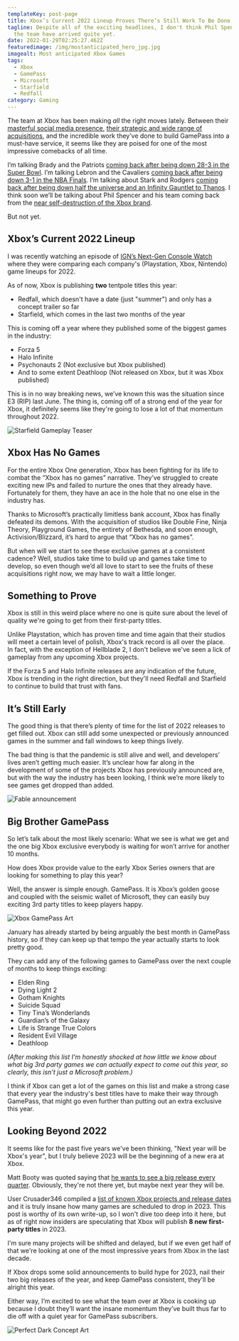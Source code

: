 ```yaml
---
templateKey: post-page
title: Xbox’s Current 2022 Lineup Proves There’s Still Work To Be Done
tagline: Despite all of the exciting headlines, I don't think Phil Spencer and
  the team have arrived quite yet.
date: 2022-01-29T02:25:27.462Z
featuredimage: /img/mostanticipated_hero_jpg.jpg
imagealt: Most anticipated Xbox Games
tags:
  - Xbox
  - GamePass
  - Microsoft
  - Starfield
  - Redfall
category: Gaming
---
```

The team at Xbox has been making *all* the right moves lately. Between their [masterful social media presence](https://gamerant.com/xbox-series-s-leak-meme/), [their strategic and wide range of acquisitions](https://news.xbox.com/en-us/2022/01/18/welcoming-activision-blizzard-to-microsoft-gaming/), and the incredible work they’ve done to build GamePass into a must-have service, it seems like they are poised for one of the most impressive comebacks of all time. 

I’m talking Brady and the Patriots [coming back after being down 28-3 in the Super Bowl](https://www.youtube.com/watch?v=gY8exXZgyqc). I’m talking Lebron and the Cavaliers [coming back after being down 3-1 in the NBA Finals](https://www.youtube.com/watch?v=fSl0vnLIqak). I’m talking about Stark and Rodgers [coming back after being down half the universe and an Infinity Gauntlet to Thanos](https://www.youtube.com/watch?v=dE1P4zDhhqw). I think soon we’ll be talking about Phil Spencer and his team coming back from the [near self-destruction of the Xbox brand](https://arstechnica.com/gaming/2020/11/spencer-microsoft-almost-abandoned-xbox-brand-after-the-xbox-one-launch/). 

But not yet.

## Xbox’s Current 2022 Lineup

I was recently watching an episode of [IGN’s Next-Gen Console Watch](https://www.youtube.com/watch?v=Ywlt4W6oCos) where they were comparing each company's (Playstation, Xbox, Nintendo) game lineups for 2022.

As of now, Xbox is publishing **two** tentpole titles this year:

* Redfall, which doesn't have a date (just "summer") and only has a concept trailer so far
* Starfield, which comes in the last two months of the year

This is coming off a year where they published some of the biggest games in the industry:

* Forza 5
* Halo Infinite
* Psychonauts 2 (Not exclusive but Xbox published)
* And to some extent Deathloop (Not released on Xbox, but it was Xbox published)

This is in no way breaking news, we’ve known this was the situation since E3 (RIP) last June. The thing is, coming off of a strong end of the year for Xbox, it definitely seems like they're going to lose a lot of that momentum throughout 2022.

![Starfield Gameplay Teaser](/img/ktytbeesjzlb3gggfuq33e.jpg "Starfield Gameplay Teaser")

## Xbox Has No Games

For the entire Xbox One generation, Xbox has been fighting for its life to combat the “Xbox has no games” narrative. They’ve struggled to create exciting new IPs and failed to nurture the ones that they already have. Fortunately for them, they have an ace in the hole that no one else in the industry has. 

Thanks to Microsoft’s practically limitless bank account, Xbox has finally defeated its demons. With the acquisition of studios like Double Fine, Ninja Theory, Playground Games, the entirety of Bethesda, and soon enough, Activision/Blizzard, it’s hard to argue that “Xbox has no games”. 

But when will we start to see these exclusive games at a consistent cadence? Well, studios take time to build up and games take time to develop, so even though we’d all love to start to see the fruits of these acquisitions right now, we may have to wait a little longer. 

## Something to Prove

Xbox is still in this weird place where no one is quite sure about the level of quality we're going to get from their first-party titles. 

Unlike Playstation, which has proven time and time again that their studios will meet a certain level of polish, Xbox's track record is all over the place. In fact, with the exception of Hellblade 2, I don't believe we've seen a lick of gameplay from any upcoming Xbox projects.

If the Forza 5 and Halo Infinite releases are any indication of the future, Xbox is trending in the right direction, but they'll need Redfall and Starfield to continue to build that trust with fans.

## It’s Still Early

The good thing is that there’s plenty of time for the list of 2022 releases to get filled out. Xbox can still add some unexpected or previously announced games in the summer and fall windows to keep things lively. 

The bad thing is that the pandemic is still alive and well, and developers’ lives aren’t getting much easier. It’s unclear how far along in the development of some of the projects Xbox has previously announced are, but with the way the industry has been looking, I think we’re more likely to see games get dropped than added. 

![Fable announcement](/img/ealdjxcz9b46rz9gk9recl.png "Fable announcement")

## **Big Brother GamePass**

So let’s talk about the most likely scenario: What we see is what we get and the one big Xbox exclusive everybody is waiting for won’t arrive for another 10 months. 

How does Xbox provide value to the early Xbox Series owners that are looking for something to play this year? 

Well, the answer is simple enough. GamePass. It is Xbox’s golden goose and coupled with the seismic wallet of Microsoft, they can easily buy exciting 3rd party titles to keep players happy.

![Xbox GamePass Art](/img/xbox-game-pass-pc-family_key-art.jpg "Xbox GamePass Art")

January has already started by being arguably the best month in GamePass history, so if they can keep up that tempo the year actually starts to look pretty good.

They can add any of the following games to GamePass over the next couple of months to keep things exciting:

* Elden Ring
* Dying Light 2
* Gotham Knights
* Suicide Squad
* Tiny Tina’s Wonderlands
* Guardian’s of the Galaxy
* Life is Strange True Colors
* Resident Evil Village
* Deathloop

*(After making this list I’m honestly shocked at how little we know about what big 3rd party games we can actually expect to come out this year, so clearly, this isn’t just a Microsoft problem.)*

I think if Xbox can get a lot of the games on this list and make a strong case that every year the industry's best titles have to make their way through GamePass, that might go even further than putting out an extra exclusive this year.



## **Looking Beyond 2022**

It seems like for the past five years we've been thinking, "Next year will be Xbox's year", but I truly believe 2023 will be the beginning of a new era at Xbox. 

Matt Booty was quoted saying that [he wants to see a big release every quarter](https://www.videogameschronicle.com/news/xbox-says-it-will-continue-to-buy-studios-and-wants-to-release-games-every-quarter/). Obviously, they're not there yet, but maybe next year they will be.

User Crusader346 compiled a [list of known Xbox projects and release dates ](https://www.reddit.com/r/GamingLeaksAndRumours/comments/se6z59/the_state_of_xbox_game_studios_bethesda_softworks/)and it is truly insane how many games are scheduled to drop in 2023. This post is worthy of its own write-up, so I won't dive too deep into it here, but as of right now insiders are speculating that Xbox will publish **8 new first-party titles** in 2023. 

I'm sure many projects will be shifted and delayed, but if we even get half of that we're looking at one of the most impressive years from Xbox in the last decade.

If Xbox drops some solid announcements to build hype for 2023, nail their two big releases of the year, and keep GamePass consistent, they'll be alright this year.

Either way, I’m excited to see what the team over at Xbox is cooking up because I doubt they’ll want the insane momentum they’ve built thus far to die off with a quiet year for GamePass subscribers.



![Perfect Dark Concept Art](/img/perfect-dark-remake-crystal-dynamics-developer.jpg "Perfect Dark Concept Art")